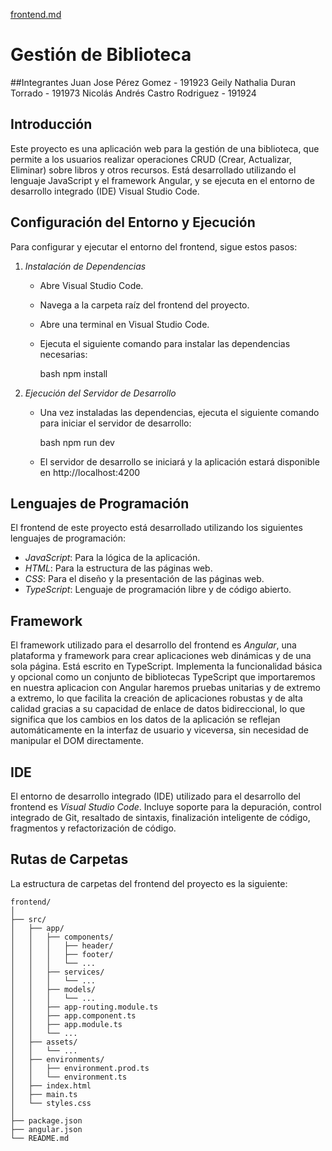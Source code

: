 
[frontend.md](https://github.com/user-attachments/files/19119638/frontend.md)

# Gestión de Biblioteca

##Integrantes
Juan Jose Pérez Gomez - 191923
Geily Nathalia Duran Torrado - 191973
Nicolás Andrés Castro Rodriguez - 191924

## Introducción
Este proyecto es una aplicación web para la gestión de una biblioteca, que permite a los usuarios realizar operaciones CRUD (Crear, Actualizar, Eliminar) sobre libros y otros recursos. Está desarrollado utilizando el lenguaje JavaScript y el framework Angular, y se ejecuta en el entorno de desarrollo integrado (IDE) Visual Studio Code. 

## Configuración del Entorno y Ejecución
Para configurar y ejecutar el entorno del frontend, sigue estos pasos:

1. *Instalación de Dependencias*
   - Abre Visual Studio Code.
   - Navega a la carpeta raíz del frontend del proyecto.
   - Abre una terminal en Visual Studio Code.
   - Ejecuta el siguiente comando para instalar las dependencias necesarias:

     bash
     npm install
     

2. *Ejecución del Servidor de Desarrollo*
   - Una vez instaladas las dependencias, ejecuta el siguiente comando para iniciar el servidor de desarrollo:

     bash
     npm run dev
     

   - El servidor de desarrollo se iniciará y la aplicación estará disponible en http://localhost:4200

## Lenguajes de Programación
El frontend de este proyecto está desarrollado utilizando los siguientes lenguajes de programación:

- *JavaScript*: Para la lógica de la aplicación.
- *HTML*: Para la estructura de las páginas web.
- *CSS*: Para el diseño y la presentación de las páginas web.
- *TypeScript*: Lenguaje de programación libre y de código abierto.

## Framework
El framework utilizado para el desarrollo del frontend es *Angular*, una plataforma y framework para crear aplicaciones web dinámicas y de una sola página. Está escrito en TypeScript. Implementa la funcionalidad básica y opcional como un conjunto de bibliotecas TypeScript que importaremos en nuestra aplicacion con Angular haremos pruebas unitarias y de extremo a extremo, lo que facilita la creación de aplicaciones robustas y de alta calidad gracias a su capacidad de enlace de datos bidireccional, lo que significa que los cambios en los datos de la aplicación se reflejan automáticamente en la interfaz de usuario y viceversa, sin necesidad de manipular el DOM directamente.

## IDE
El entorno de desarrollo integrado (IDE) utilizado para el desarrollo del frontend es *Visual Studio Code*. Incluye soporte para la depuración, control integrado de Git, resaltado de sintaxis, finalización inteligente de código, fragmentos y refactorización de código.

## Rutas de Carpetas
La estructura de carpetas del frontend del proyecto es la siguiente:

```proyecto biblioteca
frontend/
│
├── src/
│   ├── app/
│   │   ├── components/
│   │   │   ├── header/
│   │   │   ├── footer/
│   │   │   └── ...
│   │   ├── services/
│   │   │   └── ...
│   │   ├── models/
│   │   │   └── ...
│   │   ├── app-routing.module.ts
│   │   ├── app.component.ts
│   │   ├── app.module.ts
│   │   └── ...
│   ├── assets/
│   │   └── ...
│   ├── environments/
│   │   ├── environment.prod.ts
│   │   └── environment.ts
│   ├── index.html
│   ├── main.ts
│   └── styles.css
│
├── package.json
├── angular.json
└── README.md
